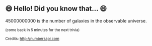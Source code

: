 ## 😄 Hello! Did you know that... 😄
45000000000 is the number of galaxies in the observable universe.

<sup>(come back in 5 minutes for the next trivia)</sup>


<sup>Credits: http://numbersapi.com</sup>
